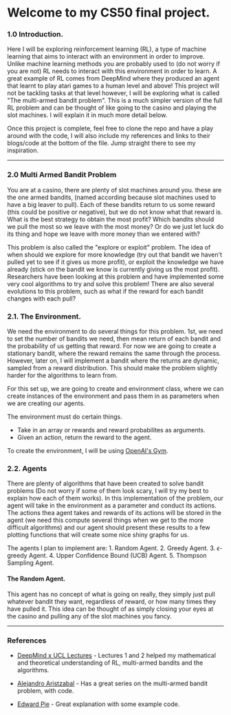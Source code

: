 
# Welcome to my CS50 final project. 

### 1.0 Introduction.

Here I will be exploring reinforcement learning (RL), a type of machine learning that aims to interact with an environment in order to improve. Unlike machine learning methods you are probably used to (do not worry if you are not) RL needs to interact with this environment in order to learn. A great example of RL comes from DeepMind where they produced an agent that learnt to play atari games to a human level and above! This project will not be tackling tasks at that level however, I will be exploring what is called "The multi-armed bandit problem". This is a much simpler version of the full RL problem and can be thought of like going to the casino and playing the slot machines. I will explain it in much more detail below. 

Once this project is complete, feel free to clone the repo and have a play around with the code, I will also include my references and links to their blogs/code at the bottom of the file. Jump straight there to see my inspiration. 

---

### 2.0 Multi Armed Bandit Problem

You are at a casino, there are plenty of slot machines around you. these are the one armed bandits, (named according because slot machines used to have a big leaver to pull). Each of these bandits return to us some reward (this could be positive or negative), but we do not know what that reward is. What is the best strategy to obtain the most profit? Which bandits should we pull the most so we leave with the most money? Or do we just let luck do its thing and hope we leave with more money than we entered with? 

This problem is also called the "explore or exploit" problem. The idea of when should we explore for more knowledge (try out that bandit we haven't pulled yet to see if it gives us more profit), or exploit the knowledge we have already (stick on the bandit we know is currently giving us the most profit). Researchers have been looking at this problem and have implemented some very cool algorithms to try and solve this problem! There are also several evolutions to this problem, such as what if the reward for each bandit changes with each pull? 


### 2.1. The Environment. 

We need the environment to do several things for this problem. 1st, we need to set the number of bandits we need, then mean return of each bandit and the probability of us getting that reward. For now we are going to create a stationary bandit, where the reward remains the same through the process. However, later on, I will implement a bandit where the returns are dynamic, sampled from a reward distribution. This should make the problem slightly harder for the algorithms to learn from.

For this set up, we are going to create and environment class, where we can create instances of the environment and pass them in as parameters when we are creating our agents. 

The environment must do certain things.
- Take in an array or rewards and reward probabilites as arguments.
- Given an action, return the reward to the agent. 

To create the environment, I will be using [OpenAI's Gym](https://www.gymlibrary.dev).

### 2.2. Agents

There are plenty of algorithms that have been created to solve bandit problems (Do not worry if some of them look scary, I will try my best to explain how each of them works). In this implementation of the problem, our agent will take in the environment as a parameter and conduct its actions. The actions thea agent takes and rewards of its actions will be stored in the agent (we need this compute several things when we get to the more difficult algorithms) and our agent should present these results to a few plotting functions that will create some nice shiny graphs for us.

The agents I plan to implement are:
    1. Random Agent.
    2. Greedy Agent.
    3. $\epsilon$-greedy Agent.
    4. Upper Confidence Bound (UCB) Agent.
    5. Thompson Sampling Agent. 

#### The Random Agent.

This agent has no concept of what is going on really, they simply just pull whatever bandit they want, regardless of reward, or how many times they have pulled it. This idea can be thought of as simply closing your eyes at the casino and pulling any of the slot machines you fancy.

---

### References

- [DeepMind x UCL Lectures](https://youtube.com/playlist?list=PLqYmG7hTraZDVH599EItlEWsUOsJbAodm) - Lectures 1 and 2 helped my mathematical and theoretical understanding of RL, multi-armed bandits and the algorithms. 

- [Alejandro Aristzabal](https://medium.com/@alejandro.aristizabal24) - Has a great series on the multi-armed bandit problem, with code. 

- [Edward Pie](https://www.youtube.com/watch?v=sNamSTJ4qCU) - Great explanation with some example code.

